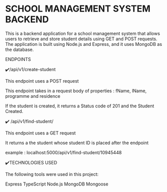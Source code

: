 
# SCHOOL MANAGEMENT SYSTEM BACKEND

This is a backend application for a school management system that allows users to retrieve and store student details using GET and POST requests.
The application is built using Node.js and Express, and it uses MongoDB as the database.





ENDPOINTS

 ✔️/api/v1/create-student

This endpoint uses a POST request

This endpoint takes in a request body of properties : fName, lName, programme and residence

If the student is created, it returns a Status code of 201 and the Student Created.


✔️ /api/v1/find-student/<id>

This endpoint uses a GET request

It returns a the student whose student ID is placed after the endpoint

example : localhost:5000/api/v1/find-student/10945448


✔️TECHNOLOGIES USED

The following tools were used in this project:

Express
TypeScript
Node.js
MongoDB
Mongoose



